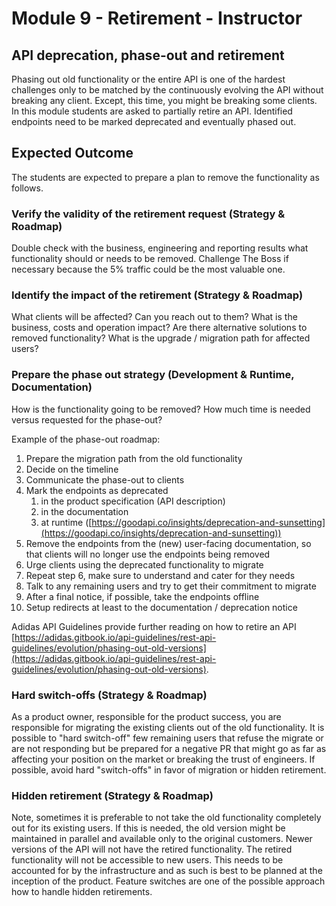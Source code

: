 # Module 9 - Retirement - Instructor

## API deprecation, phase-out and retirement

Phasing out old functionality or the entire API is one of the hardest challenges only to be matched by the continuously evolving the API without breaking any client. Except, this time, you might be breaking some clients. In this module students are asked to partially retire an API. Identified endpoints need to be marked deprecated and eventually phased out.

## Expected Outcome

The students are expected to prepare a plan to remove the functionality as follows.

### Verify the validity of the retirement request (Strategy & Roadmap)

Double check with the business, engineering and reporting results what functionality should or needs to be removed. Challenge The Boss if necessary because the 5% traffic could be the most valuable one.

### Identify the impact of the retirement (Strategy & Roadmap)

What clients will be affected? Can you reach out to them? What is the business, costs and operation impact? Are there alternative solutions to removed functionality? What is the upgrade / migration path for affected users?

### Prepare the phase out strategy (Development & Runtime, Documentation)

How is the functionality going to be removed? How much time is needed versus requested for the phase-out?

Example of the phase-out roadmap:

1.  Prepare the migration path from the old functionality
2.  Decide on the timeline
3.  Communicate the phase-out to clients
4.  Mark the endpoints as deprecated
    1.  in the product specification (API description)
    2.  in the documentation
    3.  at runtime ([https://goodapi.co/insights/deprecation-and-sunsetting](https://goodapi.co/insights/deprecation-and-sunsetting))
5.  Remove the endpoints from the (new) user-facing documentation, so that clients will no longer use the endpoints being removed
6.  Urge clients using the deprecated functionality to migrate
7.  Repeat step 6, make sure to understand and cater for they needs
8.  Talk to any remaining users and try to get their commitment to migrate
9.  After a final notice, if possible, take the endpoints offline
10.  Setup redirects at least to the documentation / deprecation notice

Adidas API Guidelines provide further reading on how to retire an API [https://adidas.gitbook.io/api-guidelines/rest-api-guidelines/evolution/phasing-out-old-versions](https://adidas.gitbook.io/api-guidelines/rest-api-guidelines/evolution/phasing-out-old-versions).

### Hard switch-offs (Strategy & Roadmap)

As a product owner, responsible for the product success, you are responsible for migrating the existing clients out of the old functionality. It is possible to "hard switch-off" few remaining users that refuse the migrate or are not responding but be prepared for a negative PR that might go as far as affecting your position on the market or breaking the trust of engineers. If possible, avoid hard "switch-offs" in favor of migration or hidden retirement.

### Hidden retirement (Strategy & Roadmap)

Note, sometimes it is preferable to not take the old functionality completely out for its existing users. If this is needed, the old version might be maintained in parallel and available only to the original customers. Newer versions of the API will not have the retired functionality. The retired functionality will not be accessible to new users. This needs to be accounted for by the infrastructure and as such is best to be planned at the inception of the product. Feature switches are one of the possible approach how to handle hidden retirements.
